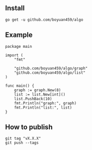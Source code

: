 ## Install
```
go get -u github.com/boyuan459/algo
```

## Example
```
package main

import (
	"fmt"

	"github.com/boyuan459/algo/graph"
	"github.com/boyuan459/algo/list"
)

func main() {
	graph := graph.New(8)
	list := list.New[int]()
	list.PushBack(10)
	fmt.Println("graph:", graph)
	fmt.Println("list:", list)
}
```

## How to publish
```
git tag "vX.X.X"
git push --tags
```
